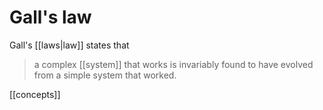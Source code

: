 # Gall's law

Gall's [[laws|law]] states that
> a complex [[system]] that works is invariably found to have evolved from a simple system that worked.

[[concepts]]